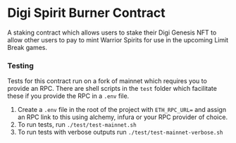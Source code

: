 # Digi Spirit Burner Contract
A staking contract which allows users to stake their Digi Genesis NFT to allow other users to pay to mint Warrior Spirits for use in the upcoming Limit Break games.

### Testing
Tests for this contract run on a fork of mainnet which requires you to provide an RPC.  There are shell scripts in the `test` folder which facilitate these if you provide the RPC in a `.env` file.

1. Create a `.env` file in the root of the project with `ETH_RPC_URL=` and assign an RPC link to this using alchemy, infura or your RPC provider of choice.
2. To run tests, run `./test/test-mainnet.sh`
3. To run tests with verbose outputs run `./test/test-mainnet-verbose.sh`